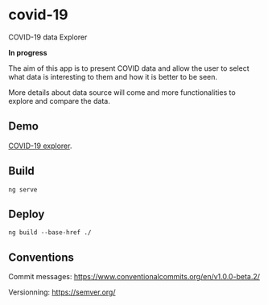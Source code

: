 # covid-19
COVID-19 data Explorer

**In progress**

The aim of this app is to present COVID data and allow the user to select what data is interesting to them and how it is better to be seen.

More details about data source will come and more functionalities to explore and compare the data.

## Demo

[COVID-19 explorer](http://vincentperrin.com/covid/).

## Build

<code>ng serve</code>

## Deploy

<code>ng build --base-href ./</code>

## Conventions
Commit messages:
https://www.conventionalcommits.org/en/v1.0.0-beta.2/

Versionning:
https://semver.org/
